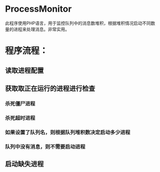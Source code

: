# ProcessMonitor
此程序使用PHP语言，用于监控队列中的消息数堆积，根据堆积情况启动不同数量的进程来处理消息。非常实用。

# 程序流程：
## 读取进程配置
## 获取取正在运行的进程进行检查
### 杀死僵尸进程
### 杀死超时进程
### 如果设置了队列名，则根据队列堆积数决定启动多少进程
### 队列中没有消息，则不需要启动进程
## 启动缺失进程
